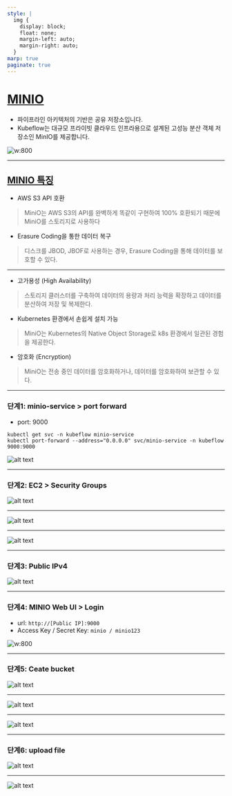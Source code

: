 ```yaml
---
style: |
  img {
    display: block;
    float: none;
    margin-left: auto;
    margin-right: auto;
  }
marp: true
paginate: true
---
```

# [MINIO](https://blogs.cisco.com/developer/machinelearningops03)
- 파이프라인 아키텍처의 기반은 공유 저장소입니다.
- Kubeflow는 대규모 프라이빗 클라우드 인프라용으로 설계된 고성능 분산 객체 저장소인 MinIO를 제공합니다.

![w:800](./img/image.png)

---
## [MINIO 특징](https://shuu.tistory.com/145)
- AWS S3 API 호환
> MiniO는 AWS S3의 API를 완벽하게 똑같이 구현하여 100% 호환되기 때문에 MiniO를 스토리지로 사용하다

- Erasure Coding을 통한 데이터 복구
> 디스크를 JBOD, JBOF로 사용하는 경우, Erasure Coding을 통해 데이터를 보호할 수 있다.

---
- 고가용성 (High Availability)
> 스토리지 클러스터를 구축하여 데이터의 용량과 처리 능력을 확장하고 데이터를 분산하여 저장 및 복제한다.

- Kubernetes 환경에서 손쉽게 설치 가능
> MiniO는 Kubernetes의 Native Object Storage로 k8s 환경에서 일관된 경험을 제공한다.

- 암호화 (Encryption)
> MiniO는 전송 중인 데이터를 암호화하거나, 데이터를 암호화하여 보관할 수 있다.

---
### 단계1: minio-service > port forward
- port: 9000
```shell
kubectl get svc -n kubeflow minio-service
kubectl port-forward --address="0.0.0.0" svc/minio-service -n kubeflow 9000:9000
```
![alt text](./img/image-1.png)

---
### 단계2: EC2 > Security Groups
![alt text](./img/image-3.png)

---
![alt text](./img/image-2.png)

---
![alt text](./img/image-4.png)

---
### 단계3: Public IPv4
![alt text](./img/image-5.png)

---
### 단계4: MINIO Web UI > Login
- url: `http://[Public IP]:9000`
- Access Key / Secret Key: `minio / minio123`

![w:800](./img/image-6.png)

---
### 단계5: Ceate bucket
![alt text](./img/image-7.png)

---
![alt text](./img/image-8.png)

---
![alt text](./img/image-9.png)

---
### 단계6: upload file
![alt text](./img/image-10.png)

---
![alt text](./img/image-11.png)

